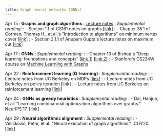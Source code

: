 ```yaml
---
title: Graph neural networks (GNNs)
---
```


Apr 15
: **Graphs and graph algorithms**
: [Lecture notes](https://vitercik.github.io/ml4do/assets/notes/lecture5.pdf)
: *Supplemental reading:*
: - Section 1.1 of CS161 notes on graphs [[link]](https://stanford-cs161.github.io/winter2024/assets/files/lecture9-notes.pdf)
: - Chapter 35.1 of Cormen, Thomas H., et al.'s "Introduction to algorithms" on minimum vertex cover [[link]](https://searchworks.stanford.edu/view/12846639)
: - Section 2.1.1 of Anupam Gupta's lecture notes on maximum cut [[link]](https://www.cs.cmu.edu/afs/cs/academic/class/15854-f05/www/scribe/lec02.pdf)

Apr 17
: **GNNs**
: *Supplemental reading:*
: - Chapter 13 of Bishop's "Deep learning: foundations and concepts" [[link 1]](https://searchworks.stanford.edu/view/in00000073280) [[link 2]](https://issuu.com/cmb321/docs/deep_learning_ebook)
: - Stanford's CS224W course on [Machine Learning with Graphs](https://web.stanford.edu/class/cs224w/)

Apr 22
: **Reinforcement learning (Q-learning)**
: *Supplemental reading:*
: - Lecture notes from UC Berkeley on MDPs [[link]](https://inst.eecs.berkeley.edu/~cs188/sp23/assets/notes/cs188-sp23-note11.pdf)
: - Lecture notes from UC Berkeley on policy iteration [[link]](https://inst.eecs.berkeley.edu/~cs188/sp23/assets/notes/cs188-sp23-note12.pdf)
: - Lecture notes from UC Berkeley on reinforcement learning [[link]](https://inst.eecs.berkeley.edu/~cs188/sp23/assets/notes/cs188-sp23-note13.pdf)

Apr 24
: **GNNs as greedy heuristics**
: *Supplemental reading:*
: - Dai, Hanjun, et al. "Learning combinatorial optimization algorithms over graphs." NeurIPS'17. [[link]](https://arxiv.org/pdf/1704.01665.pdf)

Apr 29
: **Neural algorithmic alignment**
: *Supplemental reading:*
: - Veličković, Petar, et al. "Neural execution of graph algorithms." ICLR'20. [[link]](https://arxiv.org/pdf/1910.10593.pdf)
